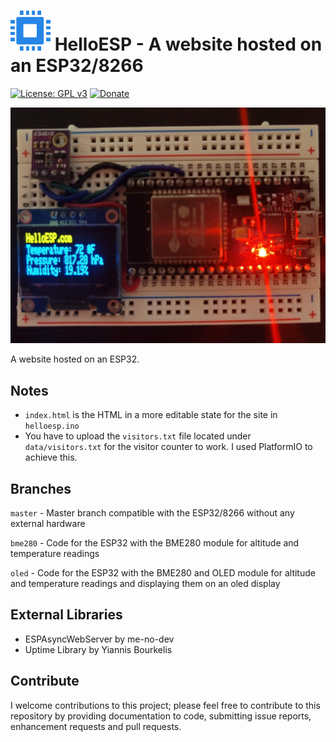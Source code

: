 # <img src="https://github.com/Tech1k/helloesp/blob/master/images/helloesp-favicon.png" alt="HelloESP" width="64"/> HelloESP - A website hosted on an ESP32/8266
[![License: GPL v3](https://img.shields.io/badge/License-GPLv3-blue.svg)](https://www.gnu.org/licenses/gpl-3.0)
[![Donate](https://img.shields.io/badge/Support%20me-Donate-blue)](https://kristiankramer.dev/donate)

<img src="https://github.com/Tech1k/helloesp/blob/master/images/esp32-webserver.jpg" alt="ESP32 Webserver" max-width="100%"/>

A website hosted on an ESP32.


## Notes
- ``index.html`` is the HTML in a more editable state for the site in ``helloesp.ino``
- You have to upload the ``visitors.txt`` file located under ``data/visitors.txt`` for the visitor counter to work. I used PlatformIO to achieve this.


## Branches
``master`` - Master branch compatible with the ESP32/8266 without any external hardware

``bme280`` - Code for the ESP32 with the BME280 module for altitude and temperature readings

``oled`` - Code for the ESP32 with the BME280 and OLED module for altitude and temperature readings and displaying them on an oled display


## External Libraries
- ESPAsyncWebServer by me-no-dev
- Uptime Library by Yiannis Bourkelis


## Contribute
I welcome contributions to this project; please feel free to contribute to this repository by providing documentation to code, submitting issue reports, enhancement requests and pull requests.
